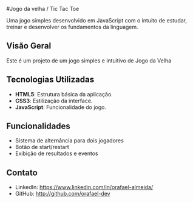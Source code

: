 #Jogo da velha / Tic Tac Toe

Uma jogo simples desenvolvido em JavaScript com o intuito de estudar, treinar e desenvolver os fundamentos da linguagem.

## Visão Geral

Este é um projeto de um jogo simples e intuitivo de Jogo da Velha

## Tecnologias Utilizadas

- **HTML5**: Estrutura básica da aplicação.
- **CSS3**: Estilização da interface.
- **JavaScript**: Funcionalidade do jogo.

## Funcionalidades

- Sistema de alternância para dois jogadores
- Botão de start/restart
- Exibição de resultados e eventos

## Contato

- LinkedIn: https://www.linkedin.com/in/orafael-almeida/
- GitHub: http://github.com/orafael-dev
